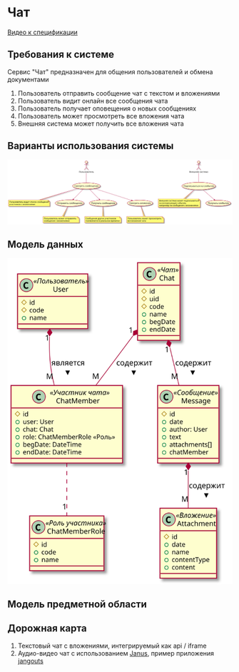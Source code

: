 # Чат

[Видео к спецификации](https://youtu.be/WUAtCji3RRY)

## Требования к системе
Сервис "Чат" предназначен для общения пользователей и обмена документами

1. Пользователь отправить сообщение чат с текстом и вложениями 
1. Пользователь видит онлайн все сообщения чата
1. Пользователь получает оповещения о новых сообщениях
1. Пользователь может просмотреть все вложения чата
1. Внешняя система может получить все вложения чата

## Варианты использования системы

![usecases](usecases.svg)

## Модель данных

![model](model.svg)

## Модель предметной области

## Дорожная карта

1. Текстовый чат с вложениями, интегрируемый как api / iframe
2. Аудио-видео чат с использованием [Janus](https://janus.conf.meetecho.com/docs/), пример приложения [jangouts](https://github.com/jangouts/jangouts)
